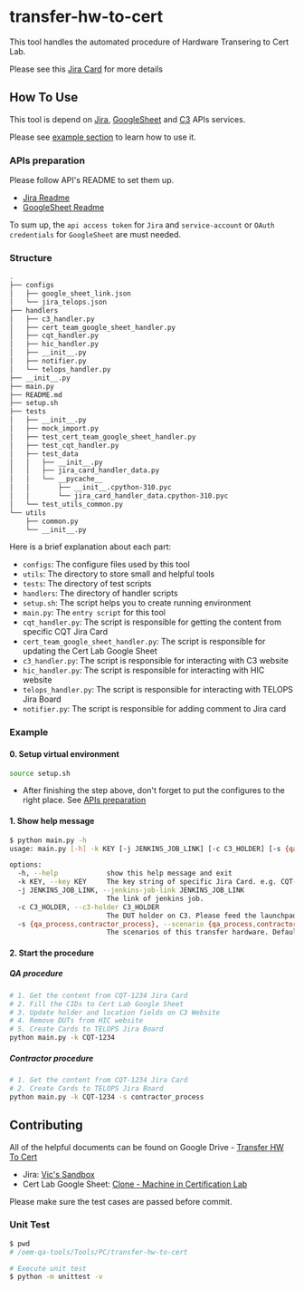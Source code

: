 # transfer-hw-to-cert

This tool handles the automated procedure of Hardware Transering to Cert Lab.

Please see this [Jira Card](https://warthogs.atlassian.net/browse/CQT-1912) for more details

## How To Use

<!-- markdownlint-configure-file { "MD013": { "line_length": 100 } } -->
This tool is depend on [Jira](https://github.com/canonical/oem-qa-tools/blob/main/API/Jira),
[GoogleSheet](https://github.com/canonical/oem-qa-tools/blob/main/API/GoogleSheet) and
[C3](https://certification.canonical.com/me/) APIs services.

Please see [example section](#example) to learn how to use it.

### APIs preparation

Please follow API's README to set them up.

- [Jira Readme](https://github.com/canonical/oem-qa-tools/blob/main/API/Jira/README.md)
- [GoogleSheet Readme](https://github.com/canonical/oem-qa-tools/blob/main/API/GoogleSheet/README.md)

To sum up, the `api access token` for `Jira` and `service-account`
or `OAuth credentials` for `GoogleSheet` are must needed.

### Structure

```sh
.
├── configs
│   ├── google_sheet_link.json
│   └── jira_telops.json
├── handlers
│   ├── c3_handler.py
│   ├── cert_team_google_sheet_handler.py
│   ├── cqt_handler.py
│   ├── hic_handler.py
│   ├── __init__.py
│   ├── notifier.py
│   └── telops_handler.py
├── __init__.py
├── main.py
├── README.md
├── setup.sh
├── tests
│   ├── __init__.py
│   ├── mock_import.py
│   ├── test_cert_team_google_sheet_handler.py
│   ├── test_cqt_handler.py
│   ├── test_data
│   │   ├── __init__.py
│   │   ├── jira_card_handler_data.py
│   │   └── __pycache__
│   │       ├── __init__.cpython-310.pyc
│   │       └── jira_card_handler_data.cpython-310.pyc
│   └── test_utils_common.py
└── utils
    ├── common.py
    └── __init__.py
```

Here is a brief explanation about each part:

- `configs`: The configure files used by this tool
- `utils`: The directory to store small and helpful tools
- `tests`: The directory of test scripts
- `handlers`: The directory of handler scripts
- `setup.sh`: The script helps you to create running environment
- `main.py`: The `entry script` for this tool
- `cqt_handler.py`: The script is responsible for getting the content from specific CQT Jira Card
- `cert_team_google_sheet_handler.py`: The script is responsible for updating the Cert Lab Google Sheet
- `c3_handler.py`: The script is responsible for interacting with C3 website
- `hic_handler.py`: The script is responsible for interacting with HIC website
- `telops_handler.py`: The script is responsible for interacting with TELOPS Jira Board
- `notifier.py`: The script is responsible for adding comment to Jira card

### Example

#### 0. Setup virtual environment

```sh
source setup.sh
```

- After finishing the step above, don't forget to put the configures to the right place. See [APIs preparation](#apis-preparation)

#### 1. Show help message

```sh
$ python main.py -h
usage: main.py [-h] -k KEY [-j JENKINS_JOB_LINK] [-c C3_HOLDER] [-s {qa_process,contractor_process}]

options:
  -h, --help            show this help message and exit
  -k KEY, --key KEY     The key string of specific Jira Card. e.g. CQT-2023
  -j JENKINS_JOB_LINK, --jenkins-job-link JENKINS_JOB_LINK
                        The link of jenkins job.
  -c C3_HOLDER, --c3-holder C3_HOLDER
                        The DUT holder on C3. Please feed the launchpad id
  -s {qa_process,contractor_process}, --scenario {qa_process,contractor_process}
                        The scenarios of this transfer hardware. Default is qa_process
```

#### 2. Start the procedure

##### QA procedure

```sh
# 1. Get the content from CQT-1234 Jira Card
# 2. Fill the CIDs to Cert Lab Google Sheet
# 3. Update holder and location fields on C3 Website
# 4. Remove DUTs from HIC website
# 5. Create Cards to TELOPS Jira Board
python main.py -k CQT-1234
```

##### Contractor procedure

```sh
# 1. Get the content from CQT-1234 Jira Card
# 2. Create Cards to TELOPS Jira Board
python main.py -k CQT-1234 -s contractor_process
```

## Contributing

All of the helpful documents can be found on Google Drive - [Transfer HW To Cert](https://drive.google.com/drive/folders/1xh6ceRl5fILwn4c5Kd755IWUtqA7GwJS?usp=share_link)

- Jira: [Vic's Sandbox](https://warthogs.atlassian.net/jira/software/projects/VS/boards/577)
- Cert Lab Google Sheet: [Clone - Machine in Certification Lab](https://docs.google.com/spreadsheets/d/14LouOL8as5fPaCWcat_lpsufLmzOsKVjCNNztiOrR0c/edit#gid=0)

Please make sure the test cases are passed before commit.

### Unit Test

``` sh
$ pwd
# /oem-qa-tools/Tools/PC/transfer-hw-to-cert

# Execute unit test
$ python -m unittest -v
```
